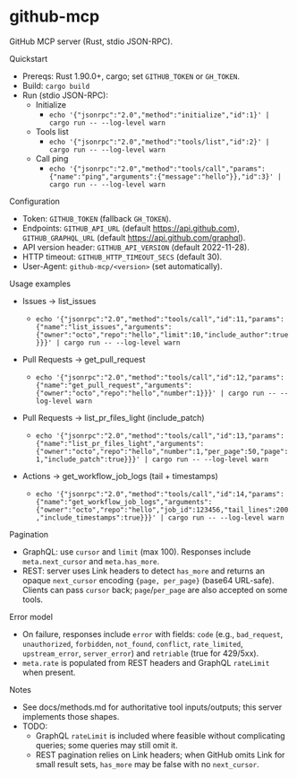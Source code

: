 # github-mcp

GitHub MCP server (Rust, stdio JSON-RPC).

Quickstart
- Prereqs: Rust 1.90.0+, cargo; set `GITHUB_TOKEN` or `GH_TOKEN`.
- Build: `cargo build`
- Run (stdio JSON-RPC):
  - Initialize
    - `echo '{"jsonrpc":"2.0","method":"initialize","id":1}' | cargo run -- --log-level warn`
  - Tools list
    - `echo '{"jsonrpc":"2.0","method":"tools/list","id":2}' | cargo run -- --log-level warn`
  - Call ping
    - `echo '{"jsonrpc":"2.0","method":"tools/call","params":{"name":"ping","arguments":{"message":"hello"}},"id":3}' | cargo run -- --log-level warn`

Configuration
- Token: `GITHUB_TOKEN` (fallback `GH_TOKEN`).
- Endpoints: `GITHUB_API_URL` (default https://api.github.com), `GITHUB_GRAPHQL_URL` (default https://api.github.com/graphql).
- API version header: `GITHUB_API_VERSION` (default 2022-11-28).
- HTTP timeout: `GITHUB_HTTP_TIMEOUT_SECS` (default 30).
- User-Agent: `github-mcp/<version>` (set automatically).

Usage examples
- Issues → list_issues
  - `echo '{"jsonrpc":"2.0","method":"tools/call","id":11,"params":{"name":"list_issues","arguments":{"owner":"octo","repo":"hello","limit":10,"include_author":true}}}' | cargo run -- --log-level warn`

- Pull Requests → get_pull_request
  - `echo '{"jsonrpc":"2.0","method":"tools/call","id":12,"params":{"name":"get_pull_request","arguments":{"owner":"octo","repo":"hello","number":1}}}' | cargo run -- --log-level warn`

- Pull Requests → list_pr_files_light (include_patch)
  - `echo '{"jsonrpc":"2.0","method":"tools/call","id":13,"params":{"name":"list_pr_files_light","arguments":{"owner":"octo","repo":"hello","number":1,"per_page":50,"page":1,"include_patch":true}}}' | cargo run -- --log-level warn`

- Actions → get_workflow_job_logs (tail + timestamps)
  - `echo '{"jsonrpc":"2.0","method":"tools/call","id":14,"params":{"name":"get_workflow_job_logs","arguments":{"owner":"octo","repo":"hello","job_id":123456,"tail_lines":200,"include_timestamps":true}}}' | cargo run -- --log-level warn`

Pagination
- GraphQL: use `cursor` and `limit` (max 100). Responses include `meta.next_cursor` and `meta.has_more`.
- REST: server uses Link headers to detect `has_more` and returns an opaque `next_cursor` encoding `{page, per_page}` (base64 URL-safe). Clients can pass `cursor` back; `page`/`per_page` are also accepted on some tools.

Error model
- On failure, responses include `error` with fields: `code` (e.g., `bad_request`, `unauthorized`, `forbidden`, `not_found`, `conflict`, `rate_limited`, `upstream_error`, `server_error`) and `retriable` (true for 429/5xx).
- `meta.rate` is populated from REST headers and GraphQL `rateLimit` when present.

Notes
- See docs/methods.md for authoritative tool inputs/outputs; this server implements those shapes.
- TODO:
  - GraphQL `rateLimit` is included where feasible without complicating queries; some queries may still omit it.
  - REST pagination relies on Link headers; when GitHub omits Link for small result sets, `has_more` may be false with no `next_cursor`.
